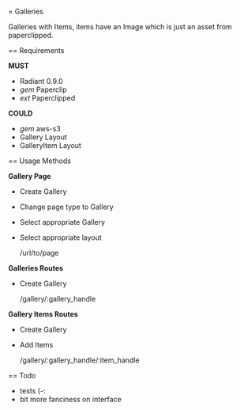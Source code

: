 = Galleries

Galleries with Items, items have an Image which is just an asset from paperclipped.

== Requirements

**MUST**

* Radiant 0.9.0 
* *gem* Paperclip
* *ext* Paperclipped

**COULD**

* *gem* aws-s3
* Gallery Layout
* GalleryItem Layout

== Usage Methods

**Gallery Page**

* Create Gallery
* Change page type to Gallery
* Select appropriate Gallery
* Select appropriate layout

    /url/to/page

**Galleries Routes**

* Create Gallery

    /gallery/:gallery_handle

**Gallery Items Routes**

* Create Gallery
* Add Items

    /gallery/:gallery_handle/:item_handle

== Todo

* tests (-:
* bit more fanciness on interface